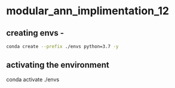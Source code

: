 # modular_ann_implimentation_12

## creating envs -

```bash
conda create --prefix ./envs python=3.7 -y
```

## activating the environment 

conda activate ./envs